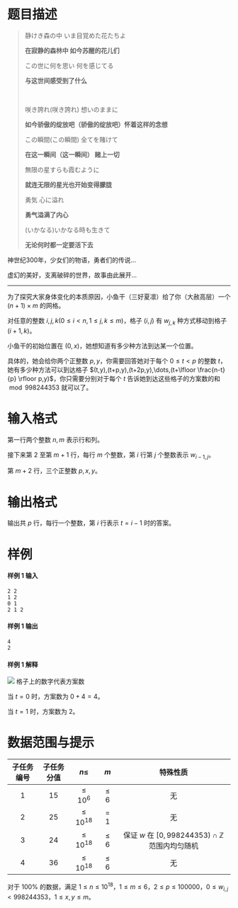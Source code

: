 
# 题目描述

> 静けき森の中 いま目覚めた花たちよ
>
> **在寂静的森林中 如今苏醒的花儿们**
>
> この世に何を思い 何を感じてる
>
> **与这世间感受到了什么**
> 
> <br />
> 
> 咲き誇れ(咲き誇れ) 想いのままに
>
> **如今骄傲的绽放吧（骄傲的绽放吧）怀着这样的念想**
>
> この瞬間(この瞬間) 全てを賭けて
>
> **在这一瞬间（这一瞬间） 赌上一切**
>
> 無限の星すらも霞むように
>
> **就连无限的星光也开始变得朦胧**
>
> 勇気 心に溢れ
>
> **勇气溢满了内心**
>
> (いかなる)いかなる時も生きて
>
> **无论何时都一定要活下去**

神世纪300年，少女们的物语，勇者们的传说...

虚幻的美好，支离破碎的世界，故事由此展开...

---

为了探究大家身体变化的本质原因，小鱼干（三好夏凛）给了你（大赦高层）一个 $(n+1)\times m$ 的网格。
			
对任意的整数 $i,j,k(0\le i< n,1\le j,k\le m)$，格子 $(i,j)$ 有 $w_{j,k}$ 种方式移动到格子 $(i+1,k)$。
			
小鱼干的初始位置在 $(0,x)$，她想知道有多少种方法到达某一个位置。
			
具体的，她会给你两个正整数 $p,y$，你需要回答她对于每个 $0\le t<p$ 的整数 $t$，她有多少种方法可以到达格子 $(t,y),(t+p,y),(t+2p,y),\dots,(t+\lfloor \frac{n-t}{p} \rfloor p,y)$，你只需要分别对于每个 $t$ 告诉她到达这些格子的方案数的和 $\bmod 998244353$ 就可以了。

# 输入格式

第一行两个整数 $n,m$ 表示行和列。
			
接下来第 $2$ 至第 $m+1$ 行，每行 $m$ 个整数，第 $i$ 行第 $j$ 个整数表示 $w_{i-1,j}$。
			
第 $m+2$ 行，三个正整数 $p,x,y$。

# 输出格式

输出共 $p$ 行，每行一个整数，第 $i$ 行表示 $t=i-1$ 时的答案。

# 样例

#### 样例 1 输入
```plain
2 2
1 2
0 1
2 1 2
```

#### 样例 1 输出
```plain
4
2
```

#### 样例 1 解释

![](/source/guoj/1174/img/aHR0cHM6Ly9ndW9qLmljdS9wcm9ibGVtLzExNzQvaHR0cHM6Ly9pLmxvbGkubmV0LzIwMTkvMDYvMDQvNWNmNjNiNDMzZGQxYTc1MTMyLnBuZw==.png)
格子上的数字代表方案数

当 $t=0$ 时，方案数为 $0+4=4$。

当 $t=1$ 时，方案数为 $2$。

# 数据范围与提示

| 子任务编号 | 子任务分值 | $n\le$ | $m$ |                           特殊性质                           |
| :--------: | :--------: | :----: | :--: | :----------------------------------------------------------: |
|    $1$     |    $15$    | $\le 10^6$ |  $\le 6$ |                           无                                  |
|    $2$     |    $25$    | $\le 10^{18}$ | $=1$  |                           无     |
|    $3$     |    $24$    | $\le 10^{18}$ | $\le 6$ | 保证 $w$ 在 $[0,998244353)\cap\mathbb Z$ 范围内均匀随机 |
|    $4$     |    $36$    | $\le 10^{18}$ | $\le 6$ |                           无                                   |

对于 $100\%$ 的数据，满足 $1\le n\le 10^{18}$，$1\le m\le 6$，$2\le p\le 100000$，$0\le w_{i,j}< 998244353$，$1\le x,y\le m$。

